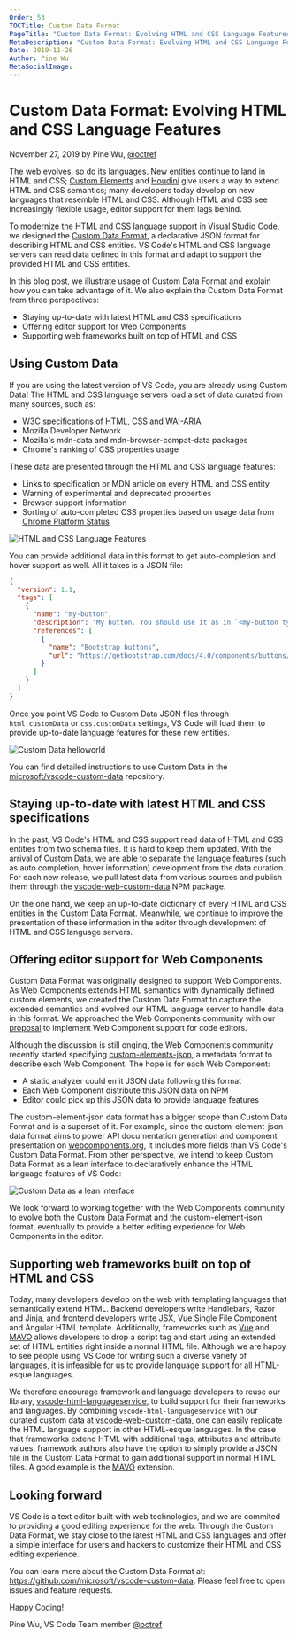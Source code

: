 ```yaml
---
Order: 53
TOCTitle: Custom Data Format
PageTitle: "Custom Data Format: Evolving HTML and CSS Language Features"
MetaDescription: "Custom Data Format: Evolving HTML and CSS Language Features"
Date: 2019-11-26
Author: Pine Wu
MetaSocialImage:
---
```


# Custom Data Format: Evolving HTML and CSS Language Features

November 27, 2019 by Pine Wu, [@octref](https://github.com/octref)

The web evolves, so do its languages. New entities continue to land in HTML and CSS; [Custom Elements](https://developer.mozilla.org/en-US/docs/Web/Web_Components/Using_custom_elements) and [Houdini](https://developer.mozilla.org/en-US/docs/Web/Houdini) give users a way to extend HTML and CSS semantics; many developers today develop on new languages that resemble HTML and CSS. Although HTML and CSS see increasingly flexible usage, editor support for them lags behind.

To modernize the HTML and CSS language support in Visual Studio Code, we designed the [Custom Data Format](https://github.com/microsoft/vscode-custom-data), a declarative JSON format for describing HTML and CSS entities. VS Code's HTML and CSS language servers can read data defined in this format and adapt to support the provided HTML and CSS entities.

In this blog post, we illustrate usage of Custom Data Format and explain how you can take advantage of it. We also explain the Custom Data Format from three perspectives:

- Staying up-to-date with latest HTML and CSS specifications
- Offering editor support for Web Components
- Supporting web frameworks built on top of HTML and CSS

## Using Custom Data

If you are using the latest version of VS Code, you are already using Custom Data! The HTML and CSS language servers load a set of data curated from many sources, such as:

- W3C specifications of HTML, CSS and WAI-ARIA
- Mozilla Developer Network
- Mozilla's mdn-data and mdn-browser-compat-data packages
- Chrome's ranking of CSS properties usage

These data are presented through the HTML and CSS language features:

- Links to specification or MDN article on every HTML and CSS entity
- Warning of experimental and deprecated properties
- Browser support information
- Sorting of auto-completed CSS properties based on usage data from [Chrome Platform Status](https://www.chromestatus.com/metrics/css/popularity)

![HTML and CSS Language Features](html-css-language-features.png)

You can provide additional data in this format to get auto-completion and hover support as well. All it takes is a JSON file:

```json
{
  "version": 1.1,
  "tags": [
    {
      "name": "my-button",
      "description": "My button. You should use it as in `<my-button type='alert'></mybutton>`.",
      "references": [
        {
          "name": "Bootstrap buttons",
          "url": "https://getbootstrap.com/docs/4.0/components/buttons/"
        }
      ]
    }
  ]
}
```

Once you point VS Code to Custom Data JSON files through `html.customData` or `css.customData` settings, VS Code will load them to provide up-to-date language features for these new entities.

![Custom Data helloworld](custom-data-helloworld.png)

You can find detailed instructions to use Custom Data in the [microsoft/vscode-custom-data](https://github.com/microsoft/vscode-custom-data) repository.

## Staying up-to-date with latest HTML and CSS specifications

In the past, VS Code's HTML and CSS support read data of HTML and CSS entities from two schema files. It is hard to keep them updated. With the arrival of Custom Data, we are able to separate the language features (such as auto completion, hover information) development from the data curation. For each new release, we pull latest data from various sources and publish them through the [vscode-web-custom-data](https://www.npmjs.com/package/vscode-web-custom-data) NPM package.

On the one hand, we keep an up-to-date dictionary of every HTML and CSS entities in the Custom Data Format. Meanwhile, we continue to improve the presentation of these information in the editor through development of HTML and CSS language servers.

## Offering editor support for Web Components

Custom Data Format was originally designed to support Web Components. As Web Components extends HTML semantics with dynamically defined custom elements, we created the Custom Data Format to capture the extended semantics and evolved our HTML language server to handle data in this format. We approached the Web Components community with our [proposal](https://github.com/w3c/webcomponents/issues/776) to implement Web Component support for code editors.

Although the discussion is still onging, the Web Components community recently started specifying [custom-elements-json](https://github.com/webcomponents/custom-elements-json), a metadata format to describe each Web Component. The hope is for each Web Component:

- A static analyzer could emit JSON data following this format
- Each Web Component distribute this JSON data on NPM
- Editor could pick up this JSON data to provide language features

The custom-element-json data format has a bigger scope than Custom Data Format and is a superset of it. For example, since the custom-element-json data format aims to power API documentation generation and component presentation on [webcomponents.org](https://www.webcomponents.org), it includes more fields than VS Code's Custom Data Format. From other perspective, we intend to keep Custom Data Format as a lean interface to declaratively enhance the HTML language features of VS Code:

![Custom Data as a lean interface](lean-interface.png)

We look forward to working together with the Web Components community to evolve both the Custom Data Format and the custom-element-json format, eventually to provide a better editing experience for Web Components in the editor.

## Supporting web frameworks built on top of HTML and CSS

Today, many developers develop on the web with templating languages that semantically extend HTML. Backend developers write Handlebars, Razor and Jinja, and frontend developers write JSX, Vue Single File Component and Angular HTML template. Additionally, frameworks such as [Vue](https://vuejs.org) and [MAVO](https://mavo.io) allows developers to drop a script tag and start using an extended set of HTML entities right inside a normal HTML file. Although we are happy to see people using VS Code for writing such a diverse variety of languages, it is infeasible for us to provide language support for all HTML-esque languages.

We therefore encourage framework and language developers to reuse our library, [vscode-html-languageservice](https://github.com/microsoft/vscode-html-languageservice), to build support for their frameworks and languages. By combining `vscode-html-languageservice` with our curated custom data at [vscode-web-custom-data](https://www.npmjs.com/package/vscode-web-custom-data), one can easily replicate the HTML language support in other HTML-esque languages. In the case that frameworks extend HTML with additional tags, attributes and attribute values, framework authors also have the option to simply provide a JSON file in the Custom Data Format to gain additional support in normal HTML files. A good example is the [MAVO](https://marketplace.visualstudio.com/items?itemName=octref.vscode-mavo) extension.

## Looking forward

VS Code is a text editor built with web technologies, and we are commited to providing a good editing experience for the web. Through the Custom Data Format, we stay close to the latest HTML and CSS languages and offer a simple interface for users and hackers to customize their HTML and CSS editing experience.

You can learn more about the Custom Data Format at: https://github.com/microsoft/vscode-custom-data. Please feel free to open issues and feature requests.

Happy Coding!

Pine Wu, VS Code Team member [@octref](https://github.com/octref)